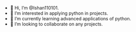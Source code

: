 - 👋 Hi, I’m @Ishan110101.
- 👀 I’m interested in applying python in projects.
- 🌱 I’m currently learning advanced applications of python.
- 💞️ I’m looking to collaborate on any projects. 

<!---
Ishan110101/Ishan110101 is a ✨ special ✨ repository because its `README.md` (this file) appears on your GitHub profile.
You can click the Preview link to take a look at your changes.
--->
